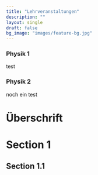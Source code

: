 ```yaml
---
title: "Lehrveranstaltungen"
description: ""
layout: single
draft: false
bg_image: "images/feature-bg.jpg"
---
```


### Physik 1
test

### Physik 2
noch ein test
# Überschrift

# Section 1
## Section 1.1